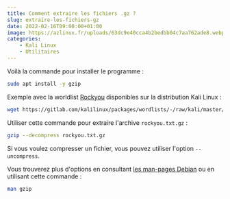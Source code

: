 ```yaml
---
title: Comment extraire les fichiers .gz ?
slug: extraire-les-fichiers-gz
date: 2022-02-16T09:00:00+01:00
image: https://azlinux.fr/uploads/63dc9e40cca4b2bedbb04c7aa762ade8.webp
categories:
    - Kali Linux
    - Utilitaires
---
```


Voilà la commande pour installer le programme :

```bash
sudo apt install -y gzip
```

Exemple avec la worldlist [Rockyou](https://gitlab.com/kalilinux/packages/wordlists/) disponibles sur la distribution Kali Linux : 

```bash
wget https://gitlab.com/kalilinux/packages/wordlists/-/raw/kali/master/rockyou.txt.gz
```

Utiliser cette commande pour extraire l'archive `rockyou.txt.gz` :

```bash
gzip --decompress rockyou.txt.gz
```

Si vous voulez compresser un fichier, vous pouvez utiliser l'option `--uncompress`.

Vous trouverez plus d'options en consultant [les man-pages Debian](https://manpages.debian.org/bullseye/manpages-fr/gzip.1.fr.html) ou en utilisant cette commande :

```bash
man gzip
```
